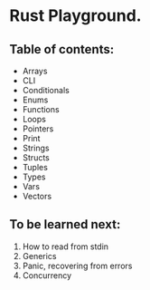 # Rust Playground.

## Table of contents:

- Arrays
- CLI
- Conditionals
- Enums
- Functions
- Loops
- Pointers
- Print
- Strings
- Structs
- Tuples
- Types
- Vars
- Vectors

## To be learned next:
1) How to read from stdin
2) Generics
3) Panic, recovering from errors
4) Concurrency
